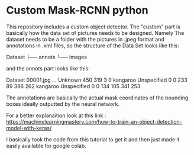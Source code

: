 # Custom Mask-RCNN python
This repository includes a custom object detector.
The "custom" part is basically how the data set of pictures needs to be designed. Namely The dataset needs to be a folder with the pictures in .jpeg format 
and annotations in .xml files,  so the structure of the Data Set looks like this:

Dataset
├── annots
└── images

and the annots part looks like this:


<annotation>
	<folder>Dataset</folder>
	<filename>00001.jpg</filename>
	<path>...</path>
	<source>
		<database>Unknown</database>
	</source>
	<size>
		<width>450</width>
		<height>319</height>
		<depth>3</depth>
	</size>
	<segmented>0</segmented>
	<object>
		<name>kangaroo</name>
		<pose>Unspecified</pose>
		<truncated>0</truncated>
		<difficult>0</difficult>
		<bndbox>
			<xmin>233</xmin>
			<ymin>89</ymin>
			<xmax>386</xmax>
			<ymax>262</ymax>
		</bndbox>
	</object>
	<object>
		<name>kangaroo</name>
		<pose>Unspecified</pose>
		<truncated>0</truncated>
		<difficult>0</difficult>
		<bndbox>
			<xmin>134</xmin>
			<ymin>105</ymin>
			<xmax>341</xmax>
			<ymax>253</ymax>
		</bndbox>
	</object>
</annotation>

The annotations are basically the actual mask coordinates of the bounding boxes ideally outputted by the neural network.

For a better explanaition look at this link : https://machinelearningmastery.com/how-to-train-an-object-detection-model-with-keras/

I basically took the code from this tutorial to get it and then just made it easily available for google colab.
